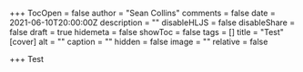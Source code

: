 +++
TocOpen = false
author = "Sean Collins"
comments = false
date = 2021-06-10T20:00:00Z
description = ""
disableHLJS = false
disableShare = false
draft = true
hidemeta = false
showToc = false
tags = []
title = "Test"
[cover]
alt = ""
caption = ""
hidden = false
image = ""
relative = false

+++
Test